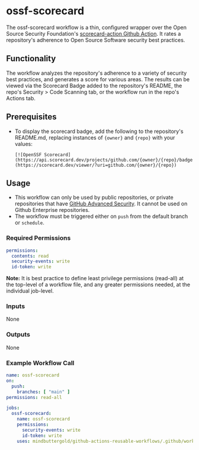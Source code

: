 # ossf-scorecard

The ossf-scorecard workflow is a thin, configured wrapper over the Open Source Security Foundation's [scorecard-action Github Action](https://github.com/ossf/scorecard-action/tree/v2.4.2/). It rates a repository's adherence to Open Source Software security best practices.

## Functionality

The workflow analyzes the repository's adherence to a variety of security best practices, and generates a score for various areas. The results can be viewed via the Scorecard Badge added to the repository's README, the repo's Security > Code Scanning tab, or the workflow run in the repo's Actions tab.

## Prerequisites

- To display the scorecard badge, add the following to the repository's README.md, replacing instances of `{owner}` and `{repo}` with your values:  

  ```
  [![OpenSSF Scorecard](https://api.scorecard.dev/projects/github.com/{owner}/{repo}/badge)](https://scorecard.dev/viewer/?uri=github.com/{owner}/{repo})
  ```

## Usage

- This workflow can only be used by public repositories, or private repositories that have [GitHub Advanced Security](https://docs.github.com/en/get-started/learning-about-github/about-github-advanced-security). It cannot be used on Github Enterprise repositories.
- The workflow must be triggered either on `push` from the default branch or `schedule`.

### Required Permissions

```yaml
permissions:
  contents: read
  security-events: write
  id-token: write
```

**Note:** It is best practice to define least privilege permissions (read-all) at the top-level of a workflow file, and any greater permissions needed, at the individual job-level.

### Inputs

None

### Outputs

None

### Example Workflow Call

```yaml
name: ossf-scorecard
on:
  push:
    branches: [ "main" ]
permissions: read-all

jobs:
  ossf-scorecard:
    name: ossf-scorecard
    permissions:
      security-events: write
      id-token: write
    uses: mindbuttergold/github-actions-reusable-workflows/.github/workflows/ossf-scorecard.yaml@v2
```
